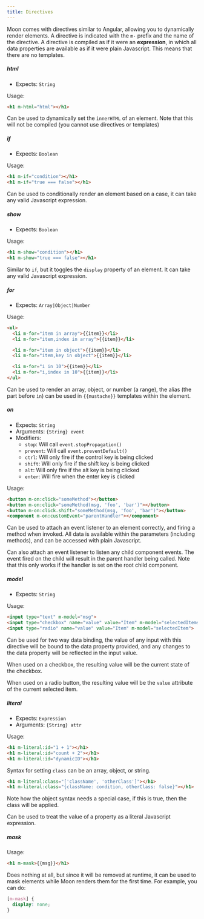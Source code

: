 ```yaml
---
title: Directives
---
```


Moon comes with directives similar to Angular, allowing you to dynamically render elements. A directive is indicated with the `m-` prefix and the name of the directive. A directive is compiled as if it were an **expression**, in which all data properties are available as if it were plain Javascript. This means that there are no templates.

##### **html**

- Expects: `String`

Usage:
```html
<h1 m-html="html"></h1>
```

Can be used to dynamically set the `innerHTML` of an element. Note that this will not be compiled (you cannot use directives or templates)

##### **if**

- Expects: `Boolean`

Usage:
```html
<h1 m-if="condition"></h1>
<h1 m-if="true === false"></h1>
```

Can be used to conditionally render an element based on a case, it can take any valid Javascript expression.

##### **show**

- Expects: `Boolean`

Usage:
```html
<h1 m-show="condition"></h1>
<h1 m-show="true === false"></h1>
```

Similar to `if`, but it toggles the `display` property of an element. It can take any valid Javascript expression.

##### **for**

- Expects: `Array|Object|Number`

Usage:
```html
<ul>
  <li m-for="item in array">{{item}}</li>
  <li m-for="item,index in array">{{item}}</li>

  <li m-for="item in object">{{item}}</li>
  <li m-for="item,key in object">{{item}}</li>

  <li m-for="i in 10">{{item}}</li>
  <li m-for="i,index in 10">{{item}}</li>
</ul>
```

Can be used to render an array, object, or number (a range), the alias (the part before `in`) can be used in `{{mustache}}` templates within the element.

##### **on**

- Expects: `String`
- Arguments: `{String} event`
- Modifiers:
  - `stop`: Will call `event.stopPropagation()`
  - `prevent`: Will call `event.preventDefault()`
  - `ctrl`: Will only fire if the control key is being clicked
  - `shift`: Will only fire if the shift key is being clicked
  - `alt`: Will only fire if the alt key is being clicked
  - `enter`: Will fire when the enter key is clicked

Usage:
```html
<button m-on:click="someMethod"></button>
<button m-on:click="someMethod(msg, 'foo', 'bar')"></button>
<button m-on:click.shift="someMethod(msg, 'foo', 'bar')"></button>
<component m-on:customEvent="parentHandler"></component>
```

Can be used to attach an event listener to an element correctly, and firing a method when invoked. All data is available within the parameters (including methods), and can be accessed with plain Javascript.

Can also attach an event listener to listen any child component events. The event fired on the child will result in the parent handler being called. Note that this only works if the handler is set on the root child component.

##### **model**

- Expects: `String`

Usage:
```html
<input type="text" m-model="msg">
<input type="checkbox" name="value" value="Item" m-model="selectedItems[0]">
<input type="radio" name="value" value="Item" m-model="selectedItem">
```

Can be used for two way data binding, the value of any input with this directive will be bound to the data property provided, and any changes to the data property will be reflected in the input value.

When used on a checkbox, the resulting value will be the current state of the checkbox.

When used on a radio button, the resulting value will be the `value` attribute of the current selected item.

##### **literal**

- Expects: `Expression`
- Arguments: `{String} attr`

Usage:
```html
<h1 m-literal:id="1 + 1"></h1>
<h1 m-literal:id="count + 2"></h1>
<h1 m-literal:id="dynamicID"></h1>
```

Syntax for setting `class` can be an array, object, or string.

```html
<h1 m-literal:class="['className', 'otherClass']"></h1>
<h1 m-literal:class="{className: condition, otherClass: false}"></h1>
```

Note how the object syntax needs a special case, if this is true, then the class will be applied.

Can be used to treat the value of a property as a literal Javascript expression.

##### **mask**

Usage:
```html
<h1 m-mask>{{msg}}</h1>
```

Does nothing at all, but since it will be removed at runtime, it can be used to mask elements while Moon renders them for the first time. For example, you can do:

```css
[m-mask] {
  display: none;
}
```
